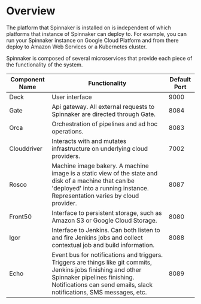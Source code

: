 # Overview

The platform that Spinnaker is installed on is independent of which platforms that instance of Spinnaker can deploy to. For example, you can run your Spinnaker instance on Google Cloud Platform and from there deploy to Amazon Web Services or a Kubernetes cluster.

Spinnaker is composed of several microservices that provide each piece of the functionality of the system.

**Component Name** | **Functionality** | **Default Port**
---|---|---
Deck | User interface | 9000
Gate | Api gateway. All external requests to Spinnaker are directed through Gate. | 8084
Orca | Orchestration of pipelines and ad hoc operations. | 8083
Clouddriver | Interacts with and mutates infrastructure on underlying cloud providers. | 7002
Rosco | Machine image bakery. A machine image is a static view of the state and disk of a machine that can be 'deployed' into a running instance. Representation varies by cloud provider. | 8087
Front50 | Interface to persistent storage, such as Amazon S3 or Google Cloud Storage. | 8080
Igor | Interface to Jenkins. Can both listen to and fire Jenkins jobs and collect contextual job and build information. | 8088
Echo | Event bus for notifications and triggers. Triggers are things like git commits, Jenkins jobs finishing and other Spinnaker pipelines finishing. Notifications can send emails, slack notifications, SMS messages, etc. | 8089

